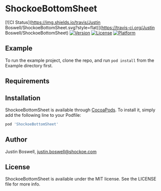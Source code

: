 # ShockoeBottomSheet

[![CI Status](https://img.shields.io/travis/Justin Boswell/ShockoeBottomSheet.svg?style=flat)](https://travis-ci.org/Justin Boswell/ShockoeBottomSheet)
[![Version](https://img.shields.io/cocoapods/v/ShockoeBottomSheet.svg?style=flat)](https://cocoapods.org/pods/ShockoeBottomSheet)
[![License](https://img.shields.io/cocoapods/l/ShockoeBottomSheet.svg?style=flat)](https://cocoapods.org/pods/ShockoeBottomSheet)
[![Platform](https://img.shields.io/cocoapods/p/ShockoeBottomSheet.svg?style=flat)](https://cocoapods.org/pods/ShockoeBottomSheet)

## Example

To run the example project, clone the repo, and run `pod install` from the Example directory first.

## Requirements

## Installation

ShockoeBottomSheet is available through [CocoaPods](https://cocoapods.org). To install
it, simply add the following line to your Podfile:

```ruby
pod 'ShockoeBottomSheet'
```

## Author

Justin Boswell, justin.boswell@shockoe.com

## License

ShockoeBottomSheet is available under the MIT license. See the LICENSE file for more info.

